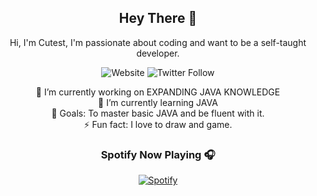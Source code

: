 <div align="center">

## Hey There 👋

Hi, I'm Cutest, I'm passionate about coding and want to be a self-taught developer.

![Website](https://img.shields.io/website?down_message=cutest.pro&logo=Celery&style=for-the-badge&up_message=cutest.pro&url=https%3A%2F%2Fcutest.pro)
![Twitter Follow](https://img.shields.io/twitter/follow/cut35t?color=%231DA1F2&logo=Twitter&style=for-the-badge)


🔭 I’m currently working on EXPANDING JAVA KNOWLEDGE <br/>
🌱 I’m currently learning JAVA <br/>
🥅 Goals: To master basic JAVA and be fluent with it. <br/>
⚡ Fun fact: I love to draw and game. <br/>


### Spotify Now Playing 🎧

[![Spotify](https://novatorem-three-pi.vercel.app/api/spotify)](https://open.spotify.com/user/214rsd7kfrixpvufxeyapxs3y)

</div>
